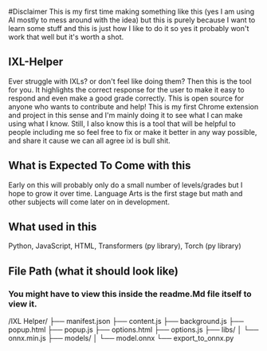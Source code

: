 #Disclaimer
This is my first time making something like this (yes I am using AI mostly to mess around with the idea) but this is purely because I want to learn some stuff and this is just how I like to do it so yes it probably won't work that well but it's worth a shot.

## IXL-Helper
Ever struggle with IXLs? or don't feel like doing them?
Then this is the tool for you. It highlights the correct response for the user to make it easy to respond and even make a good grade correctly. 
This is open source for anyone who wants to contribute and help!
This is my first Chrome extension and project in this sense 
and I'm mainly doing it to see what I can make using what I know. Still, I also know this is a tool that will be helpful to people including me so feel free to fix or make it better in any way possible, and share it cause we can all agree ixl is bull shit. 

## What is Expected To Come with this
Early on this will probably only do a small number of levels/grades but I hope to grow it over time.
Language Arts is the first stage but math and other subjects will come later on in development.

## What used in this 
Python, JavaScript, HTML, Transformers (py library), Torch (py library)

## File Path (what it should look like) 
### You might have to view this inside the readme.Md file itself to view it.

/IXL Helper/
    ├── manifest.json
    ├── content.js
    ├── background.js
    ├── popup.html
    ├── popup.js
    ├── options.html
    ├── options.js
    ├── libs/
    │     └── onnx.min.js
    ├── models/
    │     └── model.onnx
    └── export_to_onnx.py


